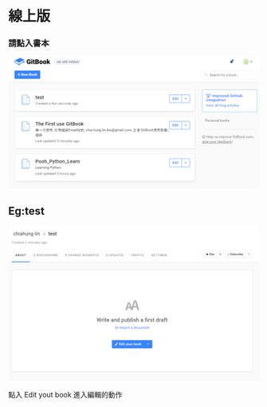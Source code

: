 # 線上版

### 請點入書本

![](/assets/3_0editor_book.png)

## Eg:test

![](/assets/3_1editor_book.png)

點入 Edit yout book 進入編輯的動作

